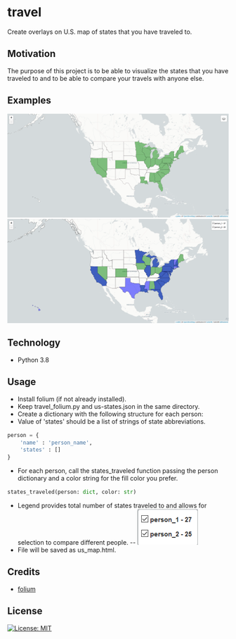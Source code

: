 # travel
Create overlays on U.S. map of states that you have traveled to.

## Motivation
The purpose of this project is to be able to visualize the states that you have traveled to and to be able to compare your travels with anyone else. 

## Examples
![text](https://github.com/dcribb19/travel/blob/master/examples/travel_1.png '1 Person')
![text](https://github.com/dcribb19/travel/blob/master/examples/travel_2.png 'Comparing 2 People')

## Technology
- Python 3.8

## Usage
- Install folium (if not already installed).
- Keep travel_folium.py and us-states.json in the same directory.
- Create a dictionary with the following structure for each person:
 - Value of 'states' should be a list of strings of state abbreviations.
```python
person = {
    'name' : 'person_name',
    'states' : []
}
```
- For each person, call the states_traveled function passing the person dictionary and a color string for the fill color you prefer. 
```python
states_traveled(person: dict, color: str)
```
- Legend provides total number of states traveled to and allows for selection to compare different people.
-- ![text](https://github.com/dcribb19/travel/blob/master/examples/legend.png 'Legend')
- File will be saved as us_map.html.

## Credits
- [folium](https://python-visualization.github.io/folium/)

## License
[![License: MIT](https://img.shields.io/badge/License-MIT-yellow.svg)](https://opensource.org/licenses/MIT)